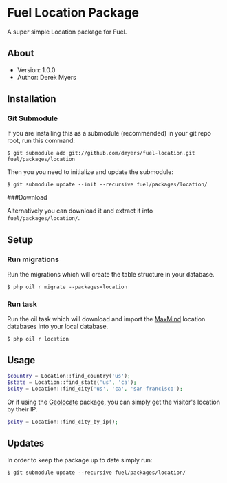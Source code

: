 # Fuel Location Package

A super simple Location package for Fuel.

## About
* Version: 1.0.0
* Author: Derek Myers

## Installation

### Git Submodule

If you are installing this as a submodule (recommended) in your git repo root, run this command:

	$ git submodule add git://github.com/dmyers/fuel-location.git fuel/packages/location

Then you you need to initialize and update the submodule:

	$ git submodule update --init --recursive fuel/packages/location/

###Download

Alternatively you can download it and extract it into `fuel/packages/location/`.

## Setup

### Run migrations

Run the migrations which will create the table structure in your database.

	$ php oil r migrate --packages=location

### Run task

Run the oil task which will download and import the [MaxMind](http://maxmind.com) location databases into your local database.

	$ php oil r location

## Usage

```php
$country = Location::find_country('us');
$state = Location::find_state('us', 'ca');
$city = Location::find_city('us', 'ca', 'san-francisco');
```

Or if using the [Geolocate](https://github.com/dmyers/fuel-geolocate) package, you can simply get the visitor's location by their IP.
```php
$city = Location::find_city_by_ip();
```

## Updates

In order to keep the package up to date simply run:

	$ git submodule update --recursive fuel/packages/location/
